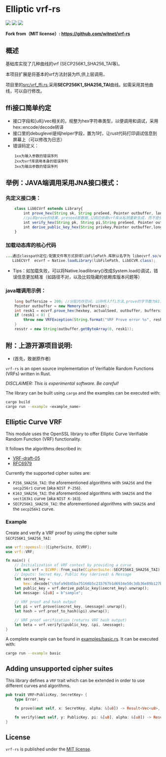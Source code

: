 # Elliptic vrf-rs
[![](https://img.shields.io/crates/v/vrf.svg)](https://crates.io/crates/vrf) [![](https://docs.rs/vrf/badge.svg)](https://docs.rs/vrf) [![](https://github.com/witnet/vrf-rs/actions/workflows/rust.yml/badge.svg)](https://github.com/witnet/vrf-rs/actions/workflows/rust.yml)

**Fork from（MIT license）: https://github.com/witnet/vrf-rs**

##  概述
基础库实现了几种曲线的vrf (SECP256K1_SHA256_TAI等)。

本项目扩展是将基本的vrf方法封装为ffi,供上层调用，

项目里的[src/vrf_ffi.rs](src/vrf_ffi.rs),采用**SECP256K1_SHA256_TAI**曲线。如需采用其他曲线，可以自行修改。

## ffi接口简单约定
* 接口字段和[u8]/vec相关的，规整为hex字符串类型，以便调用和调试，采用hex::encode/decode转译
* 接口里的debuglevel是纯helper字段，置为1时，让rust代码打印调试信息到屏幕上（可以修改为日志）
* 错误码定义：
``` 
    1xx为输入参数的错误序列
    2xx为vrf库调用本身的错误序列
    3xx为输出参数的错误序列
```
## 举例：JAVA端调用采用JNA接口模式：
### 先定义接口类：
```javascript
    class LibECVrf extends Library{
        int prove_hex(String sk, String preSeed, Pointer outbuffer, long buffersize, int debuglevel);
        //pi即prove的结果，preseed是数据,公钥应依赖vrf库从私钥重新生成，而不是使用默认算法生成的公钥
        int verify_hex(String pk, String pi,String preSeed, Pointer outbuffer,long buffersize,int debuglevel);
        int derive_public_key_hex(String privkey,Pointer outbuffer,long buffersize,int debuglevel);
    }
```    
### 加载动态库的核心代码
```java    
...通过classpath定位/配置文件等方式获得libFilePath.库默认名字为 libecvrf.so/vrecvrf.dll/libecvrf.dylib等
   LibECVrf  ecvrf = Native.loadLibrary(libFilePath, LibECVR.class);
```
* Tips：如加载失败，可以将Native.loadlibrary()改成System.load()调试，错误信息更加精准（如路径不对，以及比较隐藏的依赖库版本问题等）

### java端调用示例：
```java  
    long buffersize = 200; //分配内存空间，以待传入ffi方法,prove的字节数为81，转hex后为162
    Pointer outbuffer = new Memory(buffersize);
    int resk1 = ecvrf.prove_hex(hexkey, actualSeed, outbuffer, buffersize, debuglevel);
    if (resk1 < 0) {
        throw new VRFException(String.format("VRF Prove error %s", resk1));
    }
    resstr = new String(outbuffer.getByteArray(0, resk1));
```

## 附：上游开源项目说明:
* (首先，致谢原作者)

`vrf-rs` is an open source implementation of Verifiable Random Functions (VRFs) written in Rust.

_DISCLAIMER: This is experimental software. Be careful!_

The library can be built using `cargo` and the examples can be executed with:

```bash
cargo build
cargo run --example <example_name>
```

## Elliptic Curve VRF

This module uses the OpenSSL library to offer Elliptic Curve Verifiable Random Function (VRF) functionality.

It follows the algorithms described in:

* [VRF-draft-05](https://tools.ietf.org/pdf/draft-irtf-cfrg-vrf-05)
* [RFC6979](https://tools.ietf.org/html/rfc6979)

Currently the supported cipher suites are:

* `P256_SHA256_TAI`: the aforementioned algorithms with `SHA256` and the `secp256r1` curve (aka `NIST P-256`).
* `K163_SHA256_TAI`: the aforementioned algorithms with `SHA256` and the `sect163k1` curve (aka `NIST K-163`).
* `SECP256K1_SHA256_TAI`: the aforementioned algorithms with `SHA256` and the `secp256k1` curve.

### Example

Create and verify a VRF proof by using the cipher suite `SECP256K1_SHA256_TAI`:

```rust
use vrf::openssl::{CipherSuite, ECVRF};
use vrf::VRF;

fn main() {
    // Initialization of VRF context by providing a curve
    let mut vrf = ECVRF::from_suite(CipherSuite::SECP256K1_SHA256_TAI).unwrap();
    // Inputs: Secret Key, Public Key (derived) & Message
    let secret_key =
        hex::decode("c9afa9d845ba75166b5c215767b1d6934e50c3db36e89b127b8a622b120f6721").unwrap();
    let public_key = vrf.derive_public_key(&secret_key).unwrap();
    let message: &[u8] = b"sample";
    
    // VRF proof and hash output
    let pi = vrf.prove(&secret_key, &message).unwrap();
    let hash = vrf.proof_to_hash(&pi).unwrap();

    // VRF proof verification (returns VRF hash output)
    let beta = vrf.verify(&public_key, &pi, &message);
}
```

A complete example can be found in [examples/basic.rs](https://github.com/witnet/vrf-rs/blob/master/examples/basic.rs). It can be executed with:

```bash
cargo run --example basic
```

## Adding unsupported cipher suites

This library defines a `VRF` trait which can be extended in order to use different curves and algorithms.

```rust
pub trait VRF<PublicKey, SecretKey> {
    type Error;

    fn prove(&mut self, x: SecretKey, alpha: &[u8]) -> Result<Vec<u8>, Self::Error>;

    fn verify(&mut self, y: PublicKey, pi: &[u8], alpha: &[u8]) -> Result<Vec<u8>, Self::Error>;
}
```

## License

`vrf-rs` is published under the [MIT license][license].

[license]: https://github.com/witnet/vrf-rs/blob/master/LICENSE
